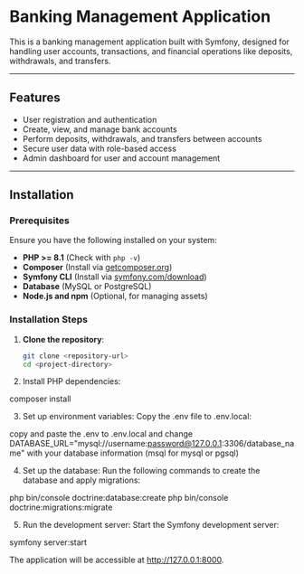 # Banking Management Application

This is a banking management application built with Symfony, designed for handling user accounts, transactions, and financial operations like deposits, withdrawals, and transfers.

---

## Features

- User registration and authentication
- Create, view, and manage bank accounts
- Perform deposits, withdrawals, and transfers between accounts
- Secure user data with role-based access
- Admin dashboard for user and account management

---

## Installation

### Prerequisites

Ensure you have the following installed on your system:

- **PHP >= 8.1** (Check with `php -v`)
- **Composer** (Install via [getcomposer.org](https://getcomposer.org/))
- **Symfony CLI** (Install via [symfony.com/download](https://symfony.com/download))
- **Database** (MySQL or PostgreSQL)
- **Node.js and npm** (Optional, for managing assets)

### Installation Steps

1. **Clone the repository**:
   ```bash
   git clone <repository-url>
   cd <project-directory>


2. Install PHP dependencies:


composer install

3. Set up environment variables: Copy the .env file to .env.local:


copy and paste the .env to .env.local and change DATABASE_URL="mysql://username:password@127.0.0.1:3306/database_name" with your database information (msql for mysql or pgsql)


4. Set up the database: Run the following commands to create the database and apply migrations:



php bin/console doctrine:database:create
php bin/console doctrine:migrations:migrate


5. Run the development server: Start the Symfony development server:

symfony server:start

The application will be accessible at http://127.0.0.1:8000.



